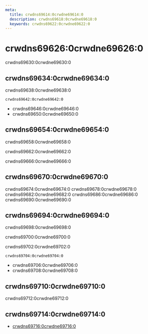 ```yaml
---
meta:
  title: crwdns69614:0crwdne69614:0
  description: crwdns69618:0crwdne69618:0
  keywords: crwdns69622:0crwdne69622:0
---
```


# crwdns69626:0crwdne69626:0
crwdns69630:0crwdne69630:0

<entry-ad />

## crwdns69634:0crwdne69634:0
crwdns69638:0crwdne69638:0

`crwdns69642:0crwdne69642:0`
- crwdns69646:0crwdne69646:0
- crwdns69650:0crwdne69650:0


## crwdns69654:0crwdne69654:0
crwdns69658:0crwdne69658:0

  crwdns69662:0crwdne69662:0

  crwdns69666:0crwdne69666:0

## crwdns69670:0crwdne69670:0
crwdns69674:0crwdne69674:0
<alert type="success">crwdns69678:0crwdne69678:0</alert>
<alert type="info">crwdns69682:0crwdne69682:0</alert>
<alert type="warning">crwdns69686:0crwdne69686:0</alert>
<alert type="error">crwdns69690:0crwdne69690:0</alert>

## crwdns69694:0crwdne69694:0
crwdns69698:0crwdne69698:0

  crwdns69700:0crwdne69700:0

  crwdns69702:0crwdne69702:0

  `crwdns69704:0crwdne69704:0`
  - crwdns69706:0crwdne69706:0
  - crwdns69708:0crwdne69708:0

## crwdns69710:0crwdne69710:0
crwdns69712:0crwdne69712:0

## crwdns69714:0crwdne69714:0
  - [crwdns69716:0crwdne69716:0]()

<endmatter />
